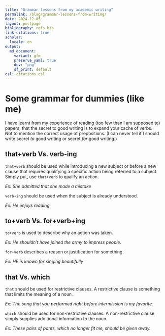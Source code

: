```yaml
---
title: "Grammar lessons from my academic writing"
permalink: /blog/grammar-lessons-from-writing/
date: 2024-12-05
layout: postpage
bibliography: refs.bib
link-citations: true
scholar:
  locale: en
output:
  md_document:
    variant: gfm
    preserve_yaml: true
    dev: "png"
    df_print: default
csl: citations.csl
---
```


# Some grammar for dummies (like me)

I have learnt from my experience of reading (too few than I am supposed
to) papers, that the secret to good writing is to expand your cache of
verbs. Not to mention the correct usage of prepositions. (I can never
tell if I should write secret *to* good writing or secret *for* good
writing.)

## that+verb Vs. verb-ing

`that+verb` should be used while introducing a new subject or before a
new clause that requires qualifying a specific action being referred to
a subject. Simply put, use `that+verb` to qualify an action.

*Ex: She admitted that she made a mistake*

`verb+ing` should be used when the subject is already understood.

*Ex: He enjoys reading*

## to+verb Vs. for+verb+ing

`to+verb` is used to describe why an action was taken.

*Ex: He shouldn’t have joined the army to impress people.*

`for+verb` describes a reason or justification for something.

*Ex: HE is known for singing beautifully*

## that Vs. which

`that` should be used for restrictive clauses. A restrictive clause is
something that limits the meaning of a noun.

*Ex: The song that you performed right before intermission is my
favorite.*

`which` should be used for non-restrictive clauses. A non-restrictive
clause simply supplies additional information to the noun.

*Ex: These pairs of pants, which no longer fit me, should be given
away.*
